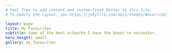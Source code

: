 ```yaml
---
# Feel free to add content and custom Front Matter to this file.
# To modify the layout, see https://jekyllrb.com/docs/themes/#overriding-theme-defaults

layout: page
title: My Favourites
subtitle: Some of the best artworks I have the honor to encounter.
hero_height: small
gallery: my_favourites
---
```




